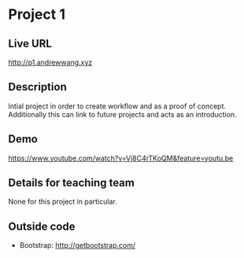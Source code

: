 # Project 1

## Live URL
<http://p1.andrewwang.xyz>

## Description
Intial project in order to create workflow and as a proof of concept. Additionally this can link to future projects and acts as an introduction.

## Demo
<https://www.youtube.com/watch?v=Vj8C4rTKoQM&feature=youtu.be>

## Details for teaching team
None for this project in particular.

## Outside code
* Bootstrap: http://getbootstrap.com/